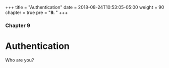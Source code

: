 +++
title = "Authentication"
date = 2018-08-24T10:53:05-05:00
weight = 90
chapter = true
pre = "<b>9. </b>"
+++

### Chapter 9

# Authentication

Who are you?
